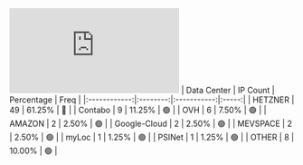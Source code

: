 ![Diagramm](https://github.com/obajay/StateSync-snapshots/blob/main/Projects/Ojo/1/README.md)
| Data Center | IP Count | Percentage | Freq |
|:------------:|:--------:|:-----------:|:-----:|
| HETZNER | 49 | 61.25% | 🔴 |
| Contabo | 9 | 11.25% | 🟢 |
| OVH | 6 | 7.50% | 🟢 |
| AMAZON | 2 | 2.50% | 🟢 |
| Google-Cloud | 2 | 2.50% | 🟢 |
| MEVSPACE | 2 | 2.50% | 🟢 |
| myLoc | 1 | 1.25% | 🟢 |
| PSINet | 1 | 1.25% | 🟢 |
| OTHER | 8 | 10.00% | 🟢 |